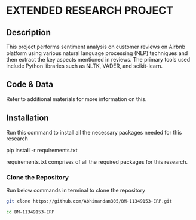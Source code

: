 # EXTENDED RESEARCH PROJECT

## Description

This project performs sentiment analysis on customer reviews on Airbnb platform using various natural language processing (NLP) techniques and then extract the key aspects mentioned in reviews. The primary tools used include Python libraries such as NLTK, VADER, and scikit-learn.

## Code & Data

Refer to additional materials for more information on this.

## Installation

Run this command to install all the necessary packages needed for this research

pip install -r requirements.txt

requirements.txt comprises of all the required packages for this research.


### Clone the Repository

Run below commands in terminal to clone the repository

```bash
git clone https://github.com/Abhinandan305/BM-11349153-ERP.git

cd BM-11349153-ERP
